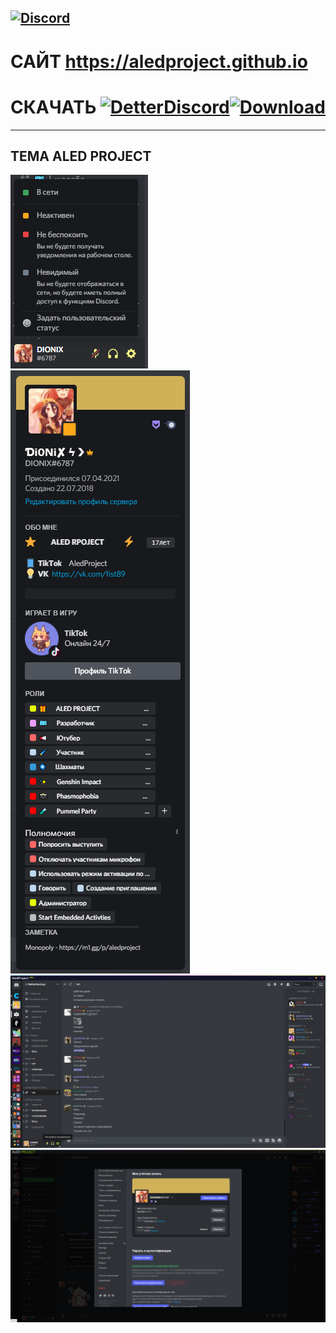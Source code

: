 [![Discord](https://img.shields.io/badge/discord-ALEDPROJECT-purple?style=for-the-badge)](https://discord.gg/rQHRex2)
---
# САЙТ https://aledproject.github.io
# СКАЧАТЬ [![DetterDiscord](https://img.shields.io/badge/Скачать-BETTERDISCORD-black?style=for-the-badge)](https://BetterDiscord.app)[![Download](https://img.shields.io/badge/-Download-3e5573?style=flat-square&logo=appveyor?logo=appveyor)](https://github.com/ALEDPROJECT/ALED-THEME/releases/download/Stable/aledproject.theme.css)
---
## ТЕМА ALED PROJECT 
![](statusmenu.png) ![](profile.png) ![](theme.png) ![](settings.png)
